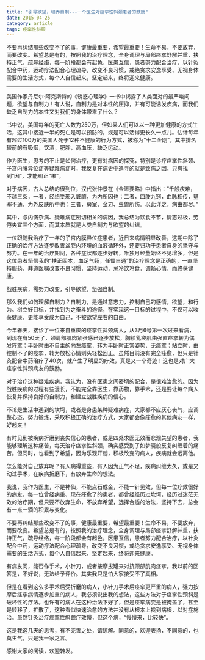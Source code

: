 ```yaml
---
title: "引导欲望，培养自制---一个医生对痉挛性斜颈患者的鼓励"
date: 2015-04-25
category: article
tags: 痉挛性斜颈
---
```


不要再纠结那些改变不了的事，健康最重要，希望最重要！生命不易，不要放弃，而要改变。希望总是有的，按照我的治疗理念，全身调理与局部痉挛舒解并重，扶持正气，疏导经络，每一阶段都会有起色，医患互信，患者努力配合治疗，以针灸配合中药，运动疗法配合心理疏导，改变不良习惯，戒绝贪求安逸享受、无视身体需要的生活方式，每个人自信起来，坚定起来，终将迎来健康。

***

美国作家丹尼尔·阿克斯特的《诱惑心理学》一书中揭露了人类面对的最严峻问题，欲望与自制力！有人说，自制力是对本性的压抑，并有可能诱发疾病，而我们缺乏自制力的本性又对我们的身体带来了什么？

书中说，美国每年的死亡人数为250万，但如果人们可以以一种更加健康的方式生活，这其中接近一半的死亡是可以预防的，或是可以活得更长久一点儿。估计每年有超过100万的美国人死于12种不健康的行为方式，被称为“十二金刚”，其中排名较前的有吸烟，饮酒，肥胖，高血压，缺乏运动。

作为医生，思考的不止是如何治疗，更有对病因的探究，特别是诊疗痉挛性斜颈、子宫内膜异位症等疑难病症时，我反复在病史中追寻的就是致病之因，只有找到“因”，才能纠正“果”。

对于病因，古人总结的很到位，汉代张仲景在《金匮要略》中指出：“千般疢难，不越三条，一者，经络受邪入脏腑，为内所因也；二者，四肢九窍，血脉相传，壅塞不通，为外皮肤所中也；三者，房室、金刃、虫兽所伤。以此详之，病由都尽。”

其中，与内伤杂病、疑难病症密切相关的病因，我总结为饮食不节，情志过极，劳倦失宜三个方面，而其本质就是人类自制力与欲望的纠结。

一位跟随我治疗了一年的子宫内膜异位症患者，近日来病情明显改善，这期中除了正确的治疗方法逐步改善盆腔内环境的血液循环外，还要归功于患者自身的坚守与努力。在一年的治疗期间，各种症状都逐步好转，唯独月经量始终不见增多，但是这位患者坚信我的“扶正固本，血足气畅，任督自通”的治疗理念是正确的，一直坚持服药，并遵医嘱改变不良习惯，坚持运动，忌冷饮冷食，调畅心情，而终获健康。

战胜疾病，需努力改变，引导欲望，坚强自制。

那么我们如何理解自制力？自制力，是通过意志力，控制自己的感情，欲望，和行为。树立好目标，并找到为之奋斗的途径，在实现这一目标的过程中，不仅可以收获健康，更能享受成为自己，不被欲望左右的自由。

今年春天，接诊了一位来自重庆的痉挛性斜颈病人，从3月6号第一次过来看病，到现在有50天了，颈肩部肌肉紧张感已逐步放松，胸锁乳突肌由强直痉挛转为偶发阵挛；平卧时由不自主的向左痉挛，转为平卧时正常姿势，无痉挛；站立时，由控制不了的痉挛，转为放松心情则头轻松回正。虽然目前没有完全痊愈，但只是针灸配合中药治疗了40次，就产生了明显的疗效，真是又一个奇迹！这也是对广大痉挛性斜颈病友的鼓励。

对于治疗这种疑难疾病，我认为，没有医患之间密切的配合，是很难治愈的。因为战胜疾病的过程有些漫长，不能完全靠医生，靠药物，靠手术，还是要让每个病人恢复并保持良好的自制力，和建立战胜疾病的信心。

不论是生活中遇到的坎坷，或者是身患某种疑难病症，大家都不应灰心丧气，应调整心态，努力锻炼，采取积极正确的治疗方式，大家都会像痊愈的其他病友一样，好起来！

有时见到被疾病折磨到丧失信心的患者，或是四处求医无效而悲观失望的患者，我能够理解这种痛苦，每天治疗痉挛性斜颈，确实感受到了如梦魇般反复纠缠着的痛苦。但同时，也看到了希望，因为乐观开朗，积极改变的病人，疾病就会远离他。

怎么能对自己放弃呢？有人病得重些，有人因为正气不足，疾病纠缠太久，或是又动过手术，在疾病折磨下，有放弃生命的想法。

我说，我作为医生，不是神仙，不能点石成金，不能一针见效，但每一位疗效很好的病友，每一位曾经病重、现在痊愈了的患者，都曾经经历过坎坷，经历过迷茫无效的治疗期，但只要不放弃生命，不放弃希望，选择合适的治法，坚持下去，总会有一点一滴的积累与变化。

不要再纠结那些改变不了的事，健康最重要，希望最重要！生命不易，不要放弃，而要改变。希望总是有的，按照我的治疗理念，全身调理与局部痉挛舒解并重，扶持正气，疏导经络，每一阶段都会有起色，医患互信，患者努力配合治疗，以针灸配合中药，运动疗法配合心理疏导，改变不良习惯，戒绝贪求安逸享受、无视身体需要的生活方式，每个人自信起来，坚定起来，终将迎来健康。

有病友问，能否作手术，小针刀，或者按摩拔罐来对抗颈部肌肉痉挛。我以前的回答是，不好说，无法给予评价。其实我只是怕大家接受不了真相。

但是在看到这么多手术后受折磨的病人，小针刀手术后痉挛更严重的病人，强力按摩后痉挛病情逐步加重的病人，我必须说出我的想法，这些方法对于痉挛性颈斜是破坏性的疗法。也许有的病人在这种治法下好了，但是痉挛病变是被掩盖了，甚至是转移了，扩散了，这种看似快速治愈的方法并没有从根本上找到病根，以对症施治。虽然针灸治疗痉挛性斜颈疗效慢，但这个病，“慢慢来，比较快”。

这是我这几天的思考，有不完善之处，请谅解。同意的，欢迎表扬，不同意的，也莫生气，只是我一家之言。

感谢大家的阅读，欢迎转发。
